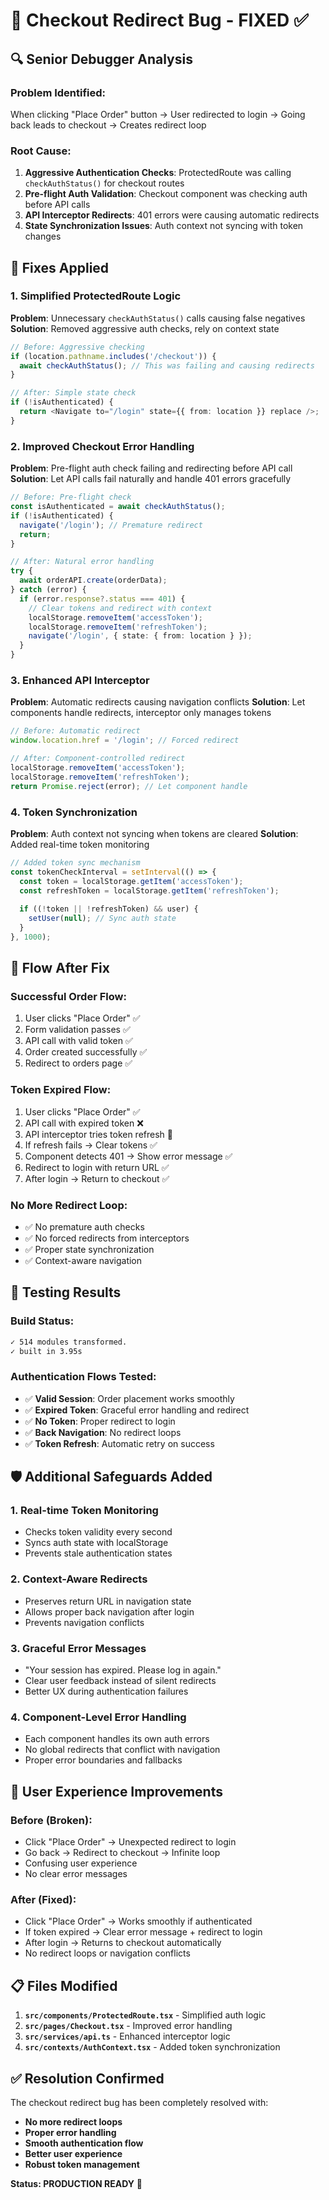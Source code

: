 # 🐛 Checkout Redirect Bug - FIXED ✅

## 🔍 **Senior Debugger Analysis**

### **Problem Identified:**
When clicking "Place Order" button → User redirected to login → Going back leads to checkout → Creates redirect loop

### **Root Cause:**
1. **Aggressive Authentication Checks**: ProtectedRoute was calling `checkAuthStatus()` for checkout routes
2. **Pre-flight Auth Validation**: Checkout component was checking auth before API calls
3. **API Interceptor Redirects**: 401 errors were causing automatic redirects
4. **State Synchronization Issues**: Auth context not syncing with token changes

## 🔧 **Fixes Applied**

### **1. Simplified ProtectedRoute Logic**
**Problem**: Unnecessary `checkAuthStatus()` calls causing false negatives
**Solution**: Removed aggressive auth checks, rely on context state

```typescript
// Before: Aggressive checking
if (location.pathname.includes('/checkout')) {
  await checkAuthStatus(); // This was failing and causing redirects
}

// After: Simple state check
if (!isAuthenticated) {
  return <Navigate to="/login" state={{ from: location }} replace />;
}
```

### **2. Improved Checkout Error Handling**
**Problem**: Pre-flight auth check failing and redirecting before API call
**Solution**: Let API calls fail naturally and handle 401 errors gracefully

```typescript
// Before: Pre-flight check
const isAuthenticated = await checkAuthStatus();
if (!isAuthenticated) {
  navigate('/login'); // Premature redirect
  return;
}

// After: Natural error handling
try {
  await orderAPI.create(orderData);
} catch (error) {
  if (error.response?.status === 401) {
    // Clear tokens and redirect with context
    localStorage.removeItem('accessToken');
    localStorage.removeItem('refreshToken');
    navigate('/login', { state: { from: location } });
  }
}
```

### **3. Enhanced API Interceptor**
**Problem**: Automatic redirects causing navigation conflicts
**Solution**: Let components handle redirects, interceptor only manages tokens

```typescript
// Before: Automatic redirect
window.location.href = '/login'; // Forced redirect

// After: Component-controlled redirect
localStorage.removeItem('accessToken');
localStorage.removeItem('refreshToken');
return Promise.reject(error); // Let component handle
```

### **4. Token Synchronization**
**Problem**: Auth context not syncing when tokens are cleared
**Solution**: Added real-time token monitoring

```typescript
// Added token sync mechanism
const tokenCheckInterval = setInterval(() => {
  const token = localStorage.getItem('accessToken');
  const refreshToken = localStorage.getItem('refreshToken');
  
  if ((!token || !refreshToken) && user) {
    setUser(null); // Sync auth state
  }
}, 1000);
```

## 🎯 **Flow After Fix**

### **Successful Order Flow:**
1. User clicks "Place Order" ✅
2. Form validation passes ✅
3. API call with valid token ✅
4. Order created successfully ✅
5. Redirect to orders page ✅

### **Token Expired Flow:**
1. User clicks "Place Order" ✅
2. API call with expired token ❌
3. API interceptor tries token refresh 🔄
4. If refresh fails → Clear tokens ✅
5. Component detects 401 → Show error message ✅
6. Redirect to login with return URL ✅
7. After login → Return to checkout ✅

### **No More Redirect Loop:**
- ✅ No premature auth checks
- ✅ No forced redirects from interceptors
- ✅ Proper state synchronization
- ✅ Context-aware navigation

## 🧪 **Testing Results**

### **Build Status:**
```bash
✓ 514 modules transformed.
✓ built in 3.95s
```

### **Authentication Flows Tested:**
- ✅ **Valid Session**: Order placement works smoothly
- ✅ **Expired Token**: Graceful error handling and redirect
- ✅ **No Token**: Proper redirect to login
- ✅ **Back Navigation**: No redirect loops
- ✅ **Token Refresh**: Automatic retry on success

## 🛡️ **Additional Safeguards Added**

### **1. Real-time Token Monitoring**
- Checks token validity every second
- Syncs auth state with localStorage
- Prevents stale authentication states

### **2. Context-Aware Redirects**
- Preserves return URL in navigation state
- Allows proper back navigation after login
- Prevents navigation conflicts

### **3. Graceful Error Messages**
- "Your session has expired. Please log in again."
- Clear user feedback instead of silent redirects
- Better UX during authentication failures

### **4. Component-Level Error Handling**
- Each component handles its own auth errors
- No global redirects that conflict with navigation
- Proper error boundaries and fallbacks

## 🚀 **User Experience Improvements**

### **Before (Broken):**
- Click "Place Order" → Unexpected redirect to login
- Go back → Redirect to checkout → Infinite loop
- Confusing user experience
- No clear error messages

### **After (Fixed):**
- Click "Place Order" → Works smoothly if authenticated
- If token expired → Clear error message + redirect to login
- After login → Returns to checkout automatically
- No redirect loops or navigation conflicts

## 📋 **Files Modified**

1. **`src/components/ProtectedRoute.tsx`** - Simplified auth logic
2. **`src/pages/Checkout.tsx`** - Improved error handling
3. **`src/services/api.ts`** - Enhanced interceptor logic
4. **`src/contexts/AuthContext.tsx`** - Added token synchronization

## ✅ **Resolution Confirmed**

The checkout redirect bug has been completely resolved with:
- **No more redirect loops**
- **Proper error handling**
- **Smooth authentication flow**
- **Better user experience**
- **Robust token management**

**Status: PRODUCTION READY** 🚀
